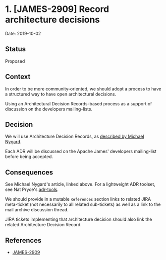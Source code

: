 # 1. [JAMES-2909] Record architecture decisions

Date: 2019-10-02

## Status

Proposed

## Context

In order to be more community-oriented, we should adopt a process to have a structured way to have open architectural decisions.

Using an Architectural Decision Records-based process as a support of discussion on the developers mailing-lists.

## Decision

We will use Architecture Decision Records, as [described by Michael Nygard](https://web.archive.org/web/20190824074401/http://thinkrelevance.com/blog/2011/11/15/documenting-architecture-decisions).

Each ADR will be discussed on the Apache James' developers mailing-list before being accepted.

## Consequences

See Michael Nygard's article, linked above. For a lightweight ADR toolset, see Nat Pryce's [adr-tools](https://github.com/npryce/adr-tools).

We should provide in a mutable `References` section links to related JIRA meta-ticket (not necessarily to all related sub-tickets) as well as a link to the mail archive discussion thread.

JIRA tickets implementing that architecture decision should also link the related Architecture Decision Record.

## References

 * [JAMES-2909](https://jira.apache.org/jira/browse/JAMES-2909)

